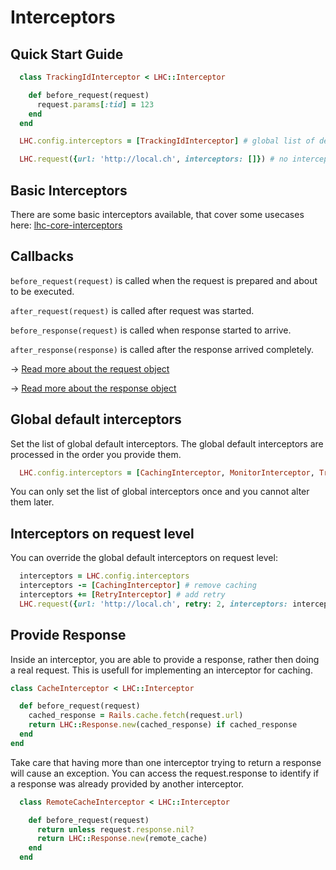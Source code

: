 Interceptors
===

## Quick Start Guide

```ruby
  class TrackingIdInterceptor < LHC::Interceptor

    def before_request(request)
      request.params[:tid] = 123
    end
  end
```

```ruby
  LHC.config.interceptors = [TrackingIdInterceptor] # global list of default interceptors
```

```ruby
  LHC.request({url: 'http://local.ch', interceptors: []}) # no interceptor for this request
```

## Basic Interceptors

There are some basic interceptors available, that cover some usecases here:
[lhc-core-interceptors](https://github.com/local-ch/lhc-core-interceptors)

## Callbacks

`before_request(request)` is called when the request is prepared and about to be executed.

`after_request(request)` is called after request was started.

`before_response(request)` is called when response started to arrive.

`after_response(response)` is called after the response arrived completely.

→ [Read more about the request object](request.md)

→ [Read more about the response object](response.md)

## Global default interceptors

Set the list of global default interceptors.
The global default interceptors are processed in the order you provide them.

```ruby
  LHC.config.interceptors = [CachingInterceptor, MonitorInterceptor, TrackingIdInterceptor]
```

You can only set the list of global interceptors once and you cannot alter them later.

## Interceptors on request level

You can override the global default interceptors on request level:

```ruby
  interceptors = LHC.config.interceptors
  interceptors -= [CachingInterceptor] # remove caching
  interceptors += [RetryInterceptor] # add retry
  LHC.request({url: 'http://local.ch', retry: 2, interceptors: interceptors})
```

## Provide Response

Inside an interceptor, you are able to provide a response, rather then doing a real request.
This is usefull for implementing an interceptor for caching.

```ruby
class CacheInterceptor < LHC::Interceptor

  def before_request(request)
    cached_response = Rails.cache.fetch(request.url)
    return LHC::Response.new(cached_response) if cached_response
  end
end
```

Take care that having more than one interceptor trying to return a response will cause an exception.
You can access the request.response to identify if a response was already provided by another interceptor.

```ruby
  class RemoteCacheInterceptor < LHC::Interceptor

    def before_request(request)
      return unless request.response.nil?
      return LHC::Response.new(remote_cache)
    end
  end
```
